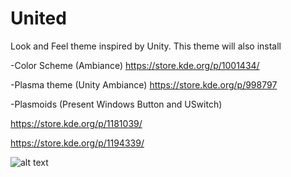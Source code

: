 # United
Look and Feel theme inspired by Unity. This theme will also install 

-Color Scheme (Ambiance)
https://store.kde.org/p/1001434/

-Plasma theme (Unity Ambiance)
https://store.kde.org/p/998797

-Plasmoids (Present Windows Button and USwitch)

https://store.kde.org/p/1181039/

https://store.kde.org/p/1194339/

![alt text](https://cn.pling.com/img/9/8/f/f/f2b6fb2683b1a0e24a64b1535148ae03863c.png)

